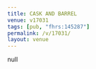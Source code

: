 ```yaml
---
title: CASK AND BARREL
venue: v17031
tags: [pub, "fhrs:145287"]
permalink: /v/17031/
layout: venue
---
```

null